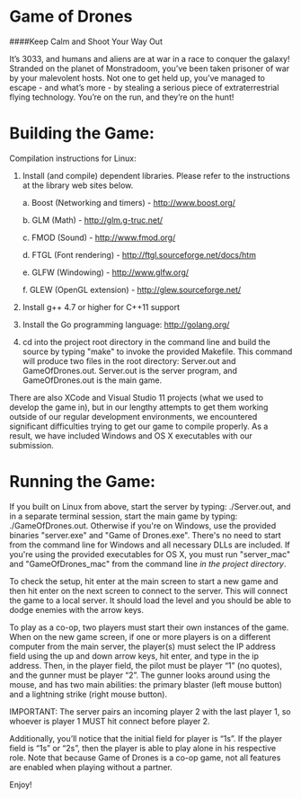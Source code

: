 Game of Drones
==============
####Keep Calm and Shoot Your Way Out

It’s 3033, and humans and aliens are at war in a race to conquer the galaxy! Stranded on the planet of Monstradoom, you’ve been taken prisoner of war by your malevolent hosts. Not one to get held up, you’ve managed to escape - and what’s more - by stealing a serious piece of extraterrestrial flying technology. You’re on the run, and they’re on the hunt!

Building the Game:
==================

Compilation instructions for Linux:

1. Install (and compile) dependent libraries. Please refer to the instructions
   at the library web sites below.
   
    a. Boost (Networking and timers) - http://www.boost.org/

    b. GLM (Math) - http://glm.g-truc.net/
    
    c. FMOD (Sound) - http://www.fmod.org/
    
    d. FTGL (Font rendering) - http://ftgl.sourceforge.net/docs/htm
    
    e. GLFW (Windowing) - http://www.glfw.org/
    
    f. GLEW (OpenGL extension) - http://glew.sourceforge.net/
    
2. Install g++ 4.7 or higher for C++11 support

3. Install the Go programming language: http://golang.org/

4. cd into the project root directory in the command line and build the source by typing "make" to invoke the provided Makefile. This command will produce two files in the root directory: Server.out and GameOfDrones.out. Server.out is the server program, and GameOfDrones.out is the main game.

There are also XCode and Visual Studio 11 projects (what we used to develop the game in), but in our lengthy attempts to get them working outside of our regular development environments, we encountered significant difficulties trying to get our game to compile properly. As a result, we have included Windows and OS X executables with our submission.


Running the Game:
=================

If you built on Linux from above, start the server by typing: ./Server.out, and in a separate terminal session, start the main game by typing: ./GameOfDrones.out. Otherwise if you're on Windows, use the provided binaries "server.exe" and "Game of Drones.exe". There's no need to start from the command line for Windows and all necessary DLLs are included. If you're using the provided executables for OS X, you must run "server_mac" and "GameOfDrones_mac" from the command line <i>in the project directory</i>.

To check the setup, hit enter at the main screen to start a new game and then hit enter on the next screen to connect to the server. This will connect the game to a local server. It should load the level and you should be able to dodge enemies with the arrow keys.

To play as a co-op, two players must start their own instances of the game. When on the new game screen, if one or more players is on a different computer from the main server, the player(s) must select the IP address field using the up and down arrow keys, hit enter, and type in the ip address. Then, in the player field, the pilot must be player “1” (no quotes), and the gunner must be player “2”. The gunner looks around using the mouse, and has two main abilities: the primary blaster (left mouse button) and a lightning strike (right mouse button).

IMPORTANT: The server pairs an incoming player 2 with the last player 1, so whoever is player 1 MUST hit connect before player 2.

Additionally, you’ll notice that the initial field for player is “1s”. If the player field is “1s” or “2s”, then the player is able to play alone in his respective role. Note that because Game of Drones is a co-op game, not all features are enabled when playing without a partner.


Enjoy!

